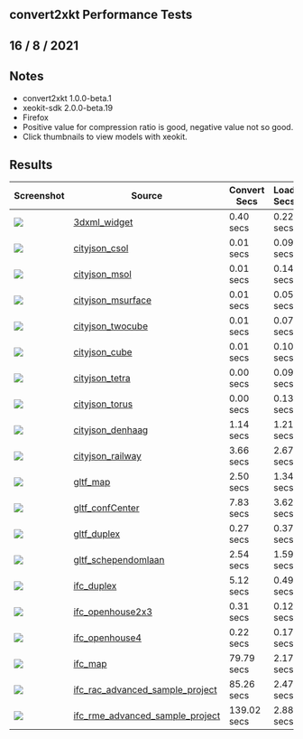 ## convert2xkt Performance Tests


16 / 8 / 2021
---
## Notes


* convert2xkt 1.0.0-beta.1
* xeokit-sdk 2.0.0-beta.19
* Firefox
* Positive value for compression ratio is good, negative value not so good.
* Click thumbnails to view models with xeokit.


## Results


| Screenshot | Source | Convert Secs | Load Secs | FPS | Objects | Triangles | Vertices | Source kB | XKT kB | Compression |
| --- | --- | --- | --- | --- | --- | --- | --- | --- | --- | --- |
| [![](https://xeokit.github.io/xeokit-convert/assets/models/xkt/3dxml_widget/screenshot/screenshot.png)](https://xeokit.github.io/xeokit-convert/demos/demoXKT.html?xktSrc=.././assets/models/xkt/3dxml_widget/model.xkt) | [3dxml_widget](https://xeokit.github.io/xeokit-convert/demos/demoXKT.html?xktSrc=.././assets/models/xkt/3dxml_widget/model.xkt) | 0.40 secs | 0.22 secs | 44 FPS | 306 | 10464 | 13686 | 123.78 Kb | 62.80 Kb | 1.97 |
| [![](https://xeokit.github.io/xeokit-convert/assets/models/xkt/cityjson_csol/screenshot/screenshot.png)](https://xeokit.github.io/xeokit-convert/demos/demoXKT.html?xktSrc=.././assets/models/xkt/cityjson_csol/model.xkt) | [cityjson_csol](https://xeokit.github.io/xeokit-convert/demos/demoXKT.html?xktSrc=.././assets/models/xkt/cityjson_csol/model.xkt) | 0.01 secs | 0.09 secs | 60 FPS | 1 | 24 | 12 | 5.26 Kb | 0.74 Kb | 7.10 |
| [![](https://xeokit.github.io/xeokit-convert/assets/models/xkt/cityjson_msol/screenshot/screenshot.png)](https://xeokit.github.io/xeokit-convert/demos/demoXKT.html?xktSrc=.././assets/models/xkt/cityjson_msol/model.xkt) | [cityjson_msol](https://xeokit.github.io/xeokit-convert/demos/demoXKT.html?xktSrc=.././assets/models/xkt/cityjson_msol/model.xkt) | 0.01 secs | 0.14 secs | 56 FPS | 1 | 24 | 16 | 5.54 Kb | 0.74 Kb | 7.48 |
| [![](https://xeokit.github.io/xeokit-convert/assets/models/xkt/cityjson_msurface/screenshot/screenshot.png)](https://xeokit.github.io/xeokit-convert/demos/demoXKT.html?xktSrc=.././assets/models/xkt/cityjson_msurface/model.xkt) | [cityjson_msurface](https://xeokit.github.io/xeokit-convert/demos/demoXKT.html?xktSrc=.././assets/models/xkt/cityjson_msurface/model.xkt) | 0.01 secs | 0.05 secs | 60 FPS | 1 | 10 | 8 | 2.46 Kb | 0.68 Kb | 3.64 |
| [![](https://xeokit.github.io/xeokit-convert/assets/models/xkt/cityjson_twocube/screenshot/screenshot.png)](https://xeokit.github.io/xeokit-convert/demos/demoXKT.html?xktSrc=.././assets/models/xkt/cityjson_twocube/model.xkt) | [cityjson_twocube](https://xeokit.github.io/xeokit-convert/demos/demoXKT.html?xktSrc=.././assets/models/xkt/cityjson_twocube/model.xkt) | 0.01 secs | 0.07 secs | 56 FPS | 1 | 24 | 16 | 4.90 Kb | 0.71 Kb | 6.90 |
| [![](https://xeokit.github.io/xeokit-convert/assets/models/xkt/cityjson_cube/screenshot/screenshot.png)](https://xeokit.github.io/xeokit-convert/demos/demoXKT.html?xktSrc=.././assets/models/xkt/cityjson_cube/model.xkt) | [cityjson_cube](https://xeokit.github.io/xeokit-convert/demos/demoXKT.html?xktSrc=.././assets/models/xkt/cityjson_cube/model.xkt) | 0.01 secs | 0.10 secs | 59 FPS | 1 | 12 | 8 | 1.76 Kb | 0.68 Kb | 2.59 |
| [![](https://xeokit.github.io/xeokit-convert/assets/models/xkt/cityjson_tetra/screenshot/screenshot.png)](https://xeokit.github.io/xeokit-convert/demos/demoXKT.html?xktSrc=.././assets/models/xkt/cityjson_tetra/model.xkt) | [cityjson_tetra](https://xeokit.github.io/xeokit-convert/demos/demoXKT.html?xktSrc=.././assets/models/xkt/cityjson_tetra/model.xkt) | 0.00 secs | 0.09 secs | 56 FPS | 1 | 4 | 4 | 1.69 Kb | 0.62 Kb | 2.71 |
| [![](https://xeokit.github.io/xeokit-convert/assets/models/xkt/cityjson_torus/screenshot/screenshot.png)](https://xeokit.github.io/xeokit-convert/demos/demoXKT.html?xktSrc=.././assets/models/xkt/cityjson_torus/model.xkt) | [cityjson_torus](https://xeokit.github.io/xeokit-convert/demos/demoXKT.html?xktSrc=.././assets/models/xkt/cityjson_torus/model.xkt) | 0.00 secs | 0.13 secs | 54 FPS | 1 | 18 | 14 | 4.35 Kb | 0.73 Kb | 5.97 |
| [![](https://xeokit.github.io/xeokit-convert/assets/models/xkt/cityjson_denhaag/screenshot/screenshot.png)](https://xeokit.github.io/xeokit-convert/demos/demoXKT.html?xktSrc=.././assets/models/xkt/cityjson_denhaag/model.xkt) | [cityjson_denhaag](https://xeokit.github.io/xeokit-convert/demos/demoXKT.html?xktSrc=.././assets/models/xkt/cityjson_denhaag/model.xkt) | 1.14 secs | 1.21 secs | 59 FPS | 1991 | 41197 | 71069 | 3153.55 Kb | 399.56 Kb | 7.89 |
| [![](https://xeokit.github.io/xeokit-convert/assets/models/xkt/cityjson_railway/screenshot/screenshot.png)](https://xeokit.github.io/xeokit-convert/demos/demoXKT.html?xktSrc=.././assets/models/xkt/cityjson_railway/model.xkt) | [cityjson_railway](https://xeokit.github.io/xeokit-convert/demos/demoXKT.html?xktSrc=.././assets/models/xkt/cityjson_railway/model.xkt) | 3.66 secs | 2.67 secs | 60 FPS | 120 | 113537 | 170281 | 4521.41 Kb | 878.99 Kb | 5.14 |
| [![](https://xeokit.github.io/xeokit-convert/assets/models/xkt/gltf_map/screenshot/screenshot.png)](https://xeokit.github.io/xeokit-convert/demos/demoXKT.html?xktSrc=.././assets/models/xkt/gltf_map/model.xkt) | [gltf_map](https://xeokit.github.io/xeokit-convert/demos/demoXKT.html?xktSrc=.././assets/models/xkt/gltf_map/model.xkt) | 2.50 secs | 1.34 secs | 14 FPS | 1986 | 181108 | 354632 | 15785.04 Kb | 1594.12 Kb | 9.90 |
| [![](https://xeokit.github.io/xeokit-convert/assets/models/xkt/gltf_confCenter/screenshot/screenshot.png)](https://xeokit.github.io/xeokit-convert/demos/demoXKT.html?xktSrc=.././assets/models/xkt/gltf_confCenter/model.xkt) | [gltf_confCenter](https://xeokit.github.io/xeokit-convert/demos/demoXKT.html?xktSrc=.././assets/models/xkt/gltf_confCenter/model.xkt) | 7.83 secs | 3.62 secs | 16 FPS | 6556 | 597419 | 1205925 | 55560.56 Kb | 5643.77 Kb | 9.84 |
| [![](https://xeokit.github.io/xeokit-convert/assets/models/xkt/gltf_duplex/screenshot/screenshot.png)](https://xeokit.github.io/xeokit-convert/demos/demoXKT.html?xktSrc=.././assets/models/xkt/gltf_duplex/model.xkt) | [gltf_duplex](https://xeokit.github.io/xeokit-convert/demos/demoXKT.html?xktSrc=.././assets/models/xkt/gltf_duplex/model.xkt) | 0.27 secs | 0.37 secs | 28 FPS | 291 | 15874 | 25262 | 1433.53 Kb | 124.59 Kb | 11.51 |
| [![](https://xeokit.github.io/xeokit-convert/assets/models/xkt/gltf_schependomlaan/screenshot/screenshot.png)](https://xeokit.github.io/xeokit-convert/demos/demoXKT.html?xktSrc=.././assets/models/xkt/gltf_schependomlaan/model.xkt) | [gltf_schependomlaan](https://xeokit.github.io/xeokit-convert/demos/demoXKT.html?xktSrc=.././assets/models/xkt/gltf_schependomlaan/model.xkt) | 2.54 secs | 1.59 secs | 44 FPS | 3504 | 230246 | 367934 | 23075.65 Kb | 1657.93 Kb | 13.92 |
| [![](https://xeokit.github.io/xeokit-convert/assets/models/xkt/ifc_duplex/screenshot/screenshot.png)](https://xeokit.github.io/xeokit-convert/demos/demoXKT.html?xktSrc=.././assets/models/xkt/ifc_duplex/model.xkt) | [ifc_duplex](https://xeokit.github.io/xeokit-convert/demos/demoXKT.html?xktSrc=.././assets/models/xkt/ifc_duplex/model.xkt) | 5.12 secs | 0.49 secs | 47 FPS | 209 | 18642 | 45372 | 2366.05 Kb | 149.22 Kb | 15.86 |
| [![](https://xeokit.github.io/xeokit-convert/assets/models/xkt/ifc_openhouse2x3/screenshot/screenshot.png)](https://xeokit.github.io/xeokit-convert/demos/demoXKT.html?xktSrc=.././assets/models/xkt/ifc_openhouse2x3/model.xkt) | [ifc_openhouse2x3](https://xeokit.github.io/xeokit-convert/demos/demoXKT.html?xktSrc=.././assets/models/xkt/ifc_openhouse2x3/model.xkt) | 0.31 secs | 0.12 secs | 44 FPS | 41 | 395 | 1147 | 112.76 Kb | 4.85 Kb | 23.27 |
| [![](https://xeokit.github.io/xeokit-convert/assets/models/xkt/ifc_openhouse4/screenshot/screenshot.png)](https://xeokit.github.io/xeokit-convert/demos/demoXKT.html?xktSrc=.././assets/models/xkt/ifc_openhouse4/model.xkt) | [ifc_openhouse4](https://xeokit.github.io/xeokit-convert/demos/demoXKT.html?xktSrc=.././assets/models/xkt/ifc_openhouse4/model.xkt) | 0.22 secs | 0.17 secs | 59 FPS | 41 | 395 | 1147 | 113.26 Kb | 4.84 Kb | 23.38 |
| [![](https://xeokit.github.io/xeokit-convert/assets/models/xkt/ifc_map/screenshot/screenshot.png)](https://xeokit.github.io/xeokit-convert/demos/demoXKT.html?xktSrc=.././assets/models/xkt/ifc_map/model.xkt) | [ifc_map](https://xeokit.github.io/xeokit-convert/demos/demoXKT.html?xktSrc=.././assets/models/xkt/ifc_map/model.xkt) | 79.79 secs | 2.17 secs | 21 FPS | 1775 | 169464 | 423072 | 28779.42 Kb | 1424.54 Kb | 20.20 |
| [![](https://xeokit.github.io/xeokit-convert/assets/models/xkt/ifc_rac_advanced_sample_project/screenshot/screenshot.png)](https://xeokit.github.io/xeokit-convert/demos/demoXKT.html?xktSrc=.././assets/models/xkt/ifc_rac_advanced_sample_project/model.xkt) | [ifc_rac_advanced_sample_project](https://xeokit.github.io/xeokit-convert/demos/demoXKT.html?xktSrc=.././assets/models/xkt/ifc_rac_advanced_sample_project/model.xkt) | 85.26 secs | 2.47 secs | 16 FPS | 5563 | 282577 | 742013 | 45316.70 Kb | 2076.81 Kb | 21.82 |
| [![](https://xeokit.github.io/xeokit-convert/assets/models/xkt/ifc_rme_advanced_sample_project/screenshot/screenshot.png)](https://xeokit.github.io/xeokit-convert/demos/demoXKT.html?xktSrc=.././assets/models/xkt/ifc_rme_advanced_sample_project/model.xkt) | [ifc_rme_advanced_sample_project](https://xeokit.github.io/xeokit-convert/demos/demoXKT.html?xktSrc=.././assets/models/xkt/ifc_rme_advanced_sample_project/model.xkt) | 139.02 secs | 2.88 secs | 13 FPS | 6443 | 287292 | 647437 | 35309.94 Kb | 1789.76 Kb | 19.73 |